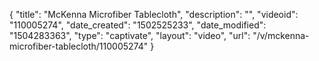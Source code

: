 {
    "title": "McKenna Microfiber Tablecloth",
    "description": "",
    "videoid": "110005274",
    "date_created": "1502525233",
    "date_modified": "1504283363",
    "type": "captivate",
    "layout": "video",
    "url": "\/v\/mckenna-microfiber-tablecloth\/110005274"
}